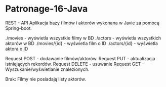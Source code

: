 # Patronage-16-Java

REST - API 
Aplikacja bazy filmów i aktorów wykonana w Javie za pomocą Spring-boot.

./movies - wyświetla wszystkie filmy w BD
./actors - wyświetla wszystkich aktorów w BD
./movies/{id} - wyświetla film o ID
./actors/{id} - wyświetla aktora o ID

Request POST - dodawanie filmów/aktorów.
Request PUT - aktualizacja istniejących rekordów.
Request DELETE - usuwanie
Request GET - Wyszukanie/wyświetlanie znalezionych.

Brak:
Filmy nie posiadają listy aktorów.
